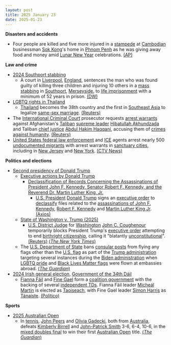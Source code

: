 ```yaml
---
layout: post
title: 2025 January 23
date: 2025-01-23
---
```



**Disasters and accidents**

* Four people are killed and five more injured in a [stampede](https://en.wikipedia.org/wiki/Stampede "Stampede") at [Cambodian](https://en.wikipedia.org/wiki/Cambodia "Cambodia") businessman [Sok Kong](https://en.wikipedia.org/wiki/Sok_Kong "Sok Kong")'s home in [Phnom Penh](https://en.wikipedia.org/wiki/Phnom_Penh "Phnom Penh") as he was giving away food and money amid [Lunar New Year](https://en.wikipedia.org/wiki/Lunar_New_Year "Lunar New Year") celebrations. [(AP)](https://apnews.com/article/cambodia-crowd-crush-killed-sok-kong-facdf0652f008fa1695283aae9f49078)

**Law and crime**

* [2024 Southport stabbing](https://en.wikipedia.org/wiki/2024_Southport_stabbing "2024 Southport stabbing")
  + A court in [Liverpool](https://en.wikipedia.org/wiki/Liverpool "Liverpool"), [England](https://en.wikipedia.org/wiki/England "England"), sentences the man who was found guilty of killing three children and injuring 10 others in a [mass stabbing](https://en.wikipedia.org/wiki/Mass_stabbing "Mass stabbing") in [Southport](https://en.wikipedia.org/wiki/Southport "Southport"), [Merseyside](https://en.wikipedia.org/wiki/Merseyside "Merseyside"), to [life imprisonment](https://en.wikipedia.org/wiki/Life_imprisonment "Life imprisonment") with a minimum of 52 years in prison. [(DW)](https://www.dw.com/en/uk-court-jails-southport-girls-murderer-to-52-years/a-71382959)
* [LGBTQ rights in Thailand](https://en.wikipedia.org/wiki/LGBTQ_rights_in_Thailand "LGBTQ rights in Thailand")
  + [Thailand](https://en.wikipedia.org/wiki/Thailand "Thailand") becomes the 38th country and the first in [Southeast Asia](https://en.wikipedia.org/wiki/Southeast_Asia "Southeast Asia") to legalize [same-sex marriage](https://en.wikipedia.org/wiki/Same-sex_marriage_in_Thailand "Same-sex marriage in Thailand"). [(Reuters)](https://www.reuters.com/world/asia-pacific/thailands-same-sex-marriage-law-2025-01-23/)
* The [International Criminal Court](https://en.wikipedia.org/wiki/International_Criminal_Court "International Criminal Court") prosecutor requests [arrest warrants](https://en.wikipedia.org/wiki/Arrest_warrant "Arrest warrant") against Afghanistan's [Taliban](https://en.wikipedia.org/wiki/Taliban "Taliban") [supreme leader](https://en.wikipedia.org/wiki/Supreme_Leader_of_Afghanistan "Supreme Leader of Afghanistan") [Hibatullah Akhundzada](https://en.wikipedia.org/wiki/Hibatullah_Akhundzada "Hibatullah Akhundzada") and Taliban [chief justice](https://en.wikipedia.org/wiki/Chief_Justice_of_Afghanistan "Chief Justice of Afghanistan") [Abdul Hakim Haqqani](https://en.wikipedia.org/wiki/Abdul_Hakim_Haqqani "Abdul Hakim Haqqani"), accusing them of [crimes against humanity](https://en.wikipedia.org/wiki/Crimes_against_humanity "Crimes against humanity"). [(Reuters)](https://www.reuters.com/world/icc-prosecutor-seeks-arrest-warrants-against-taliban-leaders-2025-01-23/)
* [United States federal law enforcement](https://en.wikipedia.org/wiki/Federal_law_enforcement_in_the_United_States "Federal law enforcement in the United States") and [ICE](https://en.wikipedia.org/wiki/U.S._Immigration_and_Customs_Enforcement "U.S. Immigration and Customs Enforcement") agents arrest nearly 500 [undocumented migrants](https://en.wikipedia.org/wiki/Illegal_immigration_to_the_United_States "Illegal immigration to the United States") with arrest warrants in [sanctuary cities](https://en.wikipedia.org/wiki/Sanctuary_cities "Sanctuary cities"), including in [New Jersey](https://en.wikipedia.org/wiki/New_Jersey "New Jersey") and [New York](https://en.wikipedia.org/wiki/New_York_%28state%29 "New York (state)"). [(CTV News)](https://www.ctvnews.ca/world/article/ice-agents-arrest-hundreds-of-migrants-in-sanctuary-cities-including-new-york-city/)

**Politics and elections**

* [Second presidency of Donald Trump](https://en.wikipedia.org/wiki/Second_presidency_of_Donald_Trump "Second presidency of Donald Trump")
  + [Executive actions by Donald Trump](https://en.wikipedia.org/wiki/List_of_executive_actions_by_Donald_Trump "List of executive actions by Donald Trump")
    - [Declassification of Records Concerning the Assassinations of President John F. Kennedy, Senator Robert F. Kennedy, and the Reverend Dr. Martin Luther King, Jr.](https://en.wikipedia.org/wiki/Declassification_of_Records_Concerning_the_Assassinations_of_President_John_F._Kennedy%2C_Senator_Robert_F._Kennedy%2C_and_the_Reverend_Dr._Martin_Luther_King%2C_Jr. "Declassification of Records Concerning the Assassinations of President John F. Kennedy, Senator Robert F. Kennedy, and the Reverend Dr. Martin Luther King, Jr.")
      * [U.S. President](https://en.wikipedia.org/wiki/President_of_the_United_States "President of the United States") [Donald Trump](https://en.wikipedia.org/wiki/Donald_Trump "Donald Trump") signs an [executive order](https://en.wikipedia.org/wiki/Executive_order "Executive order") to [declassify](https://en.wikipedia.org/wiki/Declassify "Declassify") files related to the [assassinations of John F. Kennedy](https://en.wikipedia.org/wiki/Assassination_of_John_F._Kennedy "Assassination of John F. Kennedy"), [Robert F. Kennedy](https://en.wikipedia.org/wiki/Assassination_of_Robert_F._Kennedy "Assassination of Robert F. Kennedy") and [Martin Luther King Jr](https://en.wikipedia.org/wiki/Assassination_of_Martin_Luther_King_Jr. "Assassination of Martin Luther King Jr."). [(Axios)](https://www.axios.com/2025/01/23/trump-classified-files-jfk-mlk-assassinations-executive-order)
  + [State of Washington v. Trump (2025)](https://en.wikipedia.org/wiki/State_of_Washington_v._Trump_%282025%29 "State of Washington v. Trump (2025)")
    - [U.S. District Judge](https://en.wikipedia.org/wiki/United_States_federal_judge "United States federal judge") for [Washington](https://en.wikipedia.org/wiki/United_States_District_Court_for_the_Western_District_of_Washington "United States District Court for the Western District of Washington") [John C. Coughenour](https://en.wikipedia.org/wiki/John_C._Coughenour "John C. Coughenour") temporarily blocks President Trump's [executive order](https://en.wikipedia.org/wiki/Executive_Order_14156 "Executive Order 14156") attempting to end [birthright citizenship](https://en.wikipedia.org/wiki/Birthright_citizenship_in_the_United_States "Birthright citizenship in the United States"), calling it "blatantly [unconstitutional](https://en.wikipedia.org/wiki/Constitution_of_the_United_States "Constitution of the United States")". [(Reuters)](https://www.reuters.com/world/us/us-judge-hear-states-bid-block-trump-birthright-citizenship-order-2025-01-23/) [(*The New York Times*)](https://www.nytimes.com/2025/01/23/us/politics/judge-blocks-birthright-citizenship.html)
  + The [U.S. Department of State](https://en.wikipedia.org/wiki/United_States_Department_of_State "United States Department of State") bans [consular posts](https://en.wikipedia.org/wiki/List_of_diplomatic_missions_of_the_United_States "List of diplomatic missions of the United States") from flying any flags other than the [U.S. flag](https://en.wikipedia.org/wiki/Flag_of_the_United_States "Flag of the United States") as part of the [Trump administration](https://en.wikipedia.org/wiki/Second_presidency_of_Donald_Trump "Second presidency of Donald Trump") targeting several instances during the [Biden administration](https://en.wikipedia.org/wiki/Presidency_of_Joe_Biden "Presidency of Joe Biden") when [LGBTQ pride](https://en.wikipedia.org/wiki/Rainbow_flag_%28LGBTQ%29 "Rainbow flag (LGBTQ)") and [Black Lives Matter flags](https://en.wikipedia.org/wiki/Black_Lives_Matter "Black Lives Matter") were flown at embassies abroad. [(*The Guardian*)](https://www.theguardian.com/us-news/2025/jan/23/trump-administration-bans-non-us-flags-from-being-flown-at-embassies)
* [2024 Irish general election](https://en.wikipedia.org/wiki/2024_Irish_general_election "2024 Irish general election"), [Government of the 34th Dáil](https://en.wikipedia.org/wiki/Government_of_the_34th_D%C3%A1il "Government of the 34th Dáil")
  + [Fianna Fáil](https://en.wikipedia.org/wiki/Fianna_F%C3%A1il "Fianna Fáil") and [Fine Gael](https://en.wikipedia.org/wiki/Fine_Gael "Fine Gael") form a [coalition government](https://en.wikipedia.org/wiki/Coalition_government "Coalition government") with the backing of several [independent TDs](https://en.wikipedia.org/wiki/Independent_politician_%28Ireland%29 "Independent politician (Ireland)"). Fianna Fáil leader [Micheál Martin](https://en.wikipedia.org/wiki/Miche%C3%A1l_Martin "Micheál Martin") is elected as [Taoiseach](https://en.wikipedia.org/wiki/Taoiseach "Taoiseach"), with Fine Gael leader [Simon Harris](https://en.wikipedia.org/wiki/Simon_Harris "Simon Harris") as [Tánaiste](https://en.wikipedia.org/wiki/T%C3%A1naiste "Tánaiste"). [(Politico)](https://www.politico.eu/article/dublin-detente-micheal-martin-elected-prime-minister-after-opposition-showdown/)

**Sports**

* [2025 Australian Open](https://en.wikipedia.org/wiki/2025_Australian_Open "2025 Australian Open")
  + In [tennis](https://en.wikipedia.org/wiki/Tennis "Tennis"), [John Peers](https://en.wikipedia.org/wiki/John_Peers "John Peers") and [Olivia Gadecki](https://en.wikipedia.org/wiki/Olivia_Gadecki "Olivia Gadecki"), both from [Australia](https://en.wikipedia.org/wiki/Australia "Australia"), defeats [Kimberly Birrell](https://en.wikipedia.org/wiki/Kimberly_Birrell "Kimberly Birrell") and [John-Patrick Smith](https://en.wikipedia.org/wiki/John-Patrick_Smith "John-Patrick Smith") 3-6, 6-4, 10-6, in the [mixed doubles final](https://en.wikipedia.org/wiki/2025_Australian_Open_%E2%80%93_Mixed_doubles "2025 Australian Open – Mixed doubles") to win their first [Australian Open](https://en.wikipedia.org/wiki/Australian_Open "Australian Open") title. [(*The Guardian*)](https://www.theguardian.com/sport/2025/jan/24/local-heroes-olivia-gadecki-and-john-peers-clinch-australian-open-mixed-doubles-title)
